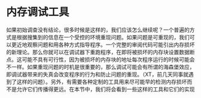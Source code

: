 # 内存调试工具

如果初始调查没有结论，很多时候是这样的，我们应该怎么继续呢？一个普遍的方式是根据搜集到的信息在一个受控的环境重现问题。如果问题是可重现的，我们可以更近地观察问题和用各种方式指导程序。一个完整的审阅代码可能引出内存损坏的新理论。那么你就可以在调试器下重跑程序，在即将被损坏的内存块设置数据断点。这可能不具有可行性，因为被损坏的内存块的地址每次程序运行的时候可能会不一样。如果重现问题的时机是很重要的，那么调试可能会有所谓的海森堡效应，即调试器带来的失真会改变程序的行为和防止问题的重现。（XT，前几天同事就遇到了这样的问题）。另外，有需要各种定制的工具用来尽可能早的检测内存损坏而不是允许它们传播得更远。在本节中，我们将会看到一些这样的工具和它们的实现
